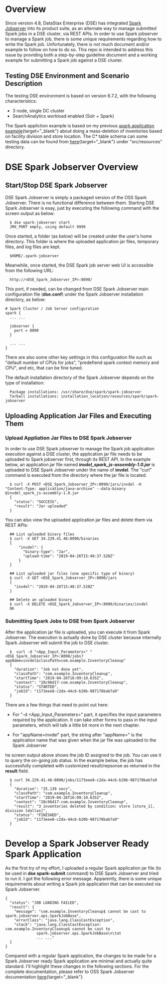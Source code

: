 # Overview

Since version 4.8, DataStax Enterprise (DSE) has integrated <a href="https://github.com/spark-jobserver/spark-jobserver" target="_blank">Spark Jobserver</a> into its product suite, as an alternate way to manage submitted Spark jobs in a DSE cluster, via REST APIs. In order to use Spark jobserver to manage a Spark job, there is some unique requirements regarding how to write the Spark job. Unfortunately, there is not much document and/or example to follow on how to do so. This repo is intended to address this issue by providing both a step-by-step guideline document and a working example for submitting a Spark job against a DSE cluster.

## Testing DSE Environment and Scenario Description

The testing DSE environment is based on version 6.7.2, with the following characteristics:
* 3 node, single DC cluster
* SearchAnalytics workload enabled (Solr + Spark)

The Spark appliction example is based on my previous [spark application example](https://github.com/yabinmeng/invdel_spark){target="_blank"} about doing a mass-deletion of inventories based on facility division and store location. The C* table schema can some testing data can be found from [here](https://github.com/yabinmeng/invdel_spark_js/blob/master/src/resources/schema.cql){target="_blank"} under "src/resources" directory.

# DSE Spark Jobserver Overview

## Start/Stop DSE Spark Jobserver

DSE Spark Jobserver is simply a packaged version of the OSS Spark Jobserver. There is no functional difference between them. Starting DSE Spark Jobserver is esay, just by executing the following command with the screen output as below:
```
  $ dse spark-jobserver start
  JMX_PORT empty, using default 9999
```

Once started, a folder (as below) will be created under the user's home directory. This folder is where the uploaded application jar files, temporary files, and log files are kept.
```
  $HOME/.spark-jobserver
```

Meanwhile, once started, the DSE Spark job server web UI is accessible from the following URL:
```
  http://<DSE_Spark_Jobserver_IP>:8090/
```

This port, if needed, can be changed from DSE Spark Jobserver main configuration file (**dse.conf**) under the Spark Jobserver installation directory, as below:
```
# Spark Cluster / Job Server configuration
spark {
  ... ...

  jobserver {
    port = 8090
  }
  
  ... ...
}
```

There are also some other key settings in this configuration file such as "default number of CPUs for jobs", "predefiend spark context memory and CPU", and etc, that can be fine tuned. 

The default installation directory of the Spark Jobserver depends on the type of installation:
```
  Package installations: /usr/share/dse/spark/spark-jobserver
  Tarball installations: installation_location/resources/spark/spark-jobserver
```

## Uploading Application Jar Files and Executing Them

### Upload Appliation Jar Files to DSE Spark Jobserver

In order to use DSE Spark jobserver to manage the Spark job application execution against a DSE cluster, the application jar file needs to be uploaded to Spark jobserver first, through its REST API. In the example below, an application jar file named ***invdel_spark_js-assembly-1.0.jar*** is uploaded to DSE Spark Jobserver under the name of **invdel**. The "curl" command is executed from the directory where the jar file is located. 
```
  $ curl -X POST <DSE_Spark_Jobserver_IP>:8090/jars/invdel -H "Content-Type: application/java-archive" --data-binary @invdel_spark_js-assembly-1.0.jar
  {
    "status": "SUCCESS",
    "result": "Jar uploaded"
  }
```

You can also view the uploaded application jar files and delete them via REST APIs:
```
  ## List uploaded binary files
  $ curl -X GET 34.229.41.46:8090/binaries
  {
      "invdel": {
        "binary-type": "Jar",
        "upload-time": "2019-04-26T15:48:37.528Z"
      }
  }

  ## List uploaded jar files (one specific type of binary)
  $ curl -X GET <DSE_Spark_Jobserver_IP>:8090/jars
  {
    "invdel": "2019-04-26T15:48:37.528Z"
  }
  
  ## Delete an uploaded binary
  $ curl -X DELETE <DSE_Spark_Jobserver_IP>:8090/binaries/invdel
  OK
```

### Submitting Spark Jobs to DSE from Spark Jobserver 

After the application jar file is uploaded, you can execute it from Spark Jobserver. The execution is actually done by DSE cluster because internally Spark Jobserver will submit the job to DSE cluster.

```
  $  curl -d "<App_Input_Parameters>" "<DSE_Spark_Jobserver_IP>:8090/jobs?appName=invdel&classPath=com.example.InventoryCleanup"
  {
    "duration": "Job not done yet",
    "classPath": "com.example.InventoryCleanup",
    "startTime": "2019-04-26T16:09:10.635Z",
    "context": "28c96d17-com.example.InventoryCleanup",
    "status": "STARTED",
    "jobId": "1173eee8-c2da-44c6-b20b-987178bab7a9"
  }
```

There are a few things that need to point out here:
* For "-d <App_Input_Parameters>" part, it specifies the input parameters required by the application. It can take other forms to pass in the input parameters, which will talk a little bit more in the next chapter.

* For "appName=invdel" part, the string after "appName=" is the application name that was given when the jar file was uploaded to the Spark Jobserver


he screen output above shows the job ID assigned to the job. You can use it to query the on-going job status. In the example below, the job has successfully completed with customized result/repsonse as returned in the **result** field.
```
  $ curl 34.229.41.46:8090/jobs/1173eee8-c2da-44c6-b20b-987178bab7a9
  {
    "duration": "25.139 secs",
    "classPath": "com.example.InventoryCleanup",
    "startTime": "2019-04-26T16:09:10.635Z",  
    "context": "28c96d17-com.example.InventoryCleanup",
    "result": "3 inventories deleted by condition: store [store_1], division [dallas]",
    "status": "FINISHED",
    "jobId": "1173eee8-c2da-44c6-b20b-987178bab7a9"
  }
```

# Develop a Spark Jobserver Ready Spark Application

As the first try of my effort, I uploaded a regular Spark application jar file (to be used in **dse spark-submit** command) to DSE Spark Jobserver and tried to run it. I got the following error message. Apparently, there is some unique requirements about writing a Spark job application that can be executed via Spark Jobserver. 
```
{
  "status": "JOB LOADING FAILED",
  "result": {
    "message": "com.example.InventoryCleanup$ cannot be cast to spark.jobserver.api.SparkJobBase",
    "errorClass": "java.lang.ClassCastException",
    "stack": "java.lang.ClassCastException: com.example.InventoryCleanup$ cannot be cast to 
              spark.jobserver.api.SparkJobBase\n\tat
              ... ..."
  }
}
```

Compared with a regular Spark application, the changes to be made for a Spark Jobserver ready Spark application are minimal and actually quite standard. I'll highlight these changes in the following sections. For the complete documentation, please refer to OSS Spark Jobserver documentation [here](https://github.com/spark-jobserver/spark-jobserver#create-a-job-server-project){target="_blank"}

## 


